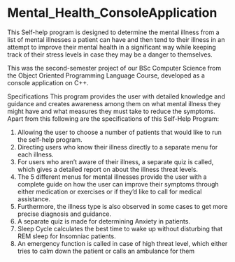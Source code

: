# Mental_Health_ConsoleApplication
This Self-help program is designed to determine the mental illness from a list of mental  illnesses a patient can have and then tend to their illness in an attempt to improve their  mental health in a significant way while keeping track of their stress levels in case they  may be a danger to themselves.

This was the second-semester project of our BSc Computer Science from the Object Oriented Programming Language Course, developed as a console application on C++.

Specifications
This program provides the user with detailed knowledge and guidance and creates 
awareness among them on what mental illness they might have and what measures they 
must take to reduce the symptoms. Apart from this following are the specifications of 
this Self-Help Program:
1. Allowing the user to choose a number of patients that would like to run the self-help program.
2. Directing users who know their illness directly to a separate menu for each 
illness.
3. For users who aren’t aware of their illness, a separate quiz is called, which gives a 
detailed report on about the illness threat levels.
4. The 5 different menus for mental illnesses provide the user with a complete guide 
on how the user can improve their symptoms through either medication or 
exercises or if they’d like to call for medical assistance. 
5. Furthermore, the illness type is also observed in some cases to get more precise 
diagnosis and guidance.
6. A separate quiz is made for determining Anxiety in patients.
7. Sleep Cycle calculates the best time to wake up without disturbing that REM 
sleep for Insomniac patients.
8. An emergency function is called in case of high threat level, which either tries to 
calm down the patient or calls an ambulance for them
